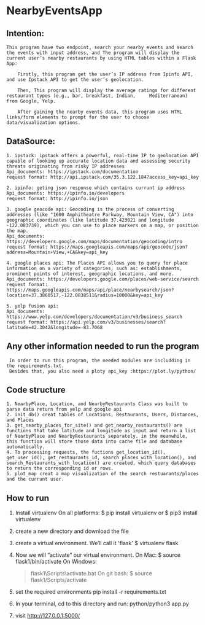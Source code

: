 # NearbyEventsApp

## Intention:
    This program have two endpoint, search your nearby events and search the events with input address, and The program will display the current user’s nearby restaurants by using HTML tables within a Flask App:
        
        Firstly, this program get the user’s IP address from Ipinfo API, and use Ipstack API to get the user’s geolocation.

        Then, This program will display the average ratings for different restaurant types (e.g., bar, breakfast, Indian,     Mediterranean) from Google, Yelp.
    
        After gaining the nearby events data, this program uses HTML links/form elements to prompt for the user to choose data/visualization options.

## DataSource:
    
    1. ipstack: ipstack offers a powerful, real-time IP to geolocation API capable of looking up accurate location data and assessing security threats originating from risky IP addresses
    Api_documents: https://ipstack.com/documentation
    request format: http://api.ipstack.com/35.3.122.184?access_key=api_key
    
    2. ipinfo: geting json response which contains currunt ip address
    Api_documents: https://ipinfo.io/developers
    request format: http://ipinfo.io/json
     
    3. google geocode api: Geocoding is the process of converting addresses (like "1600 Amphitheatre Parkway, Mountain View, CA") into geographic coordinates (like latitude 37.423021 and longitude -122.083739), which you can use to place markers on a map, or position the map.
    Api_documents: https://developers.google.com/maps/documentation/geocoding/intro
    request format: https://maps.googleapis.com/maps/api/geocode/json?address=Mountain+View,+CA&key=api_key
    
    4. google places api: The Places API allows you to query for place information on a variety of categories, such as: establishments, prominent points of interest, geographic locations, and more.
    Api_documents: https://developers.google.com/places/web-service/search
    request format: https://maps.googleapis.com/maps/api/place/nearbysearch/json?location=37.3860517,-122.0838511&radius=10000&key=api_key
    
    5. yelp fusion api:
    Api_documents: https://www.yelp.com/developers/documentation/v3/business_search
    request format: https://api.yelp.com/v3/businesses/search?latitude=42.3042&longitude=-83.7068
   
 ## Any other information needed to run the program 
     In order to run this program, the needed modules are includding in the requirements.txt. 
     Besides that, you also need a ploty api_key :https://plot.ly/python/
     
 ## Code structure
    1. NearbyPlace, Location, and NearbyRestaurants Class was built to parse data return from yelp and google api
    2. init_db() creat tables of Locations, Restaurants, Users, Distances, and Places
    3. get_nearby_places_for_site() and get_nearby_restaurants() are functions that take latitude and longitude as input and return a list of NearbyPlace and NearbyRestaurants separately. in the meanwhile, this function will store those data into cache file and database automatically.
    4. To processing requests, the fuctions get_location_id(), get_user_id(), get_restaurants_id, search_places_with_location(), and search_Restaurants_with_location() are created, which query databases to return the corresponding id or rows.
    5. plot_map creat a map visualization of the search restuarants/places and the currunt user.
  
  ## How to run
  
1. Install virtualenv 
On all platforms:
    $ pip install virtualenv
or
    $ pip3 install virtualenv
    
2. create a new directory and download the file

3. create a virtual environment. We’ll call it 'flask'
    $ virtualenv flask

4. Now we will “activate” our virtual environment.
On Mac:
    $ source flask1/bin/activate
On Windows:
    > flask1\Scripts\activate.bat
On git bash:
    $ source flask1/Scripts/activate

5. set the required environments
    pip install -r requirements.txt
6. In your terminal, cd to this directory and run:
    python/python3 app.py
7. visit http://127.0.0.1:5000/ 



  
  
    
